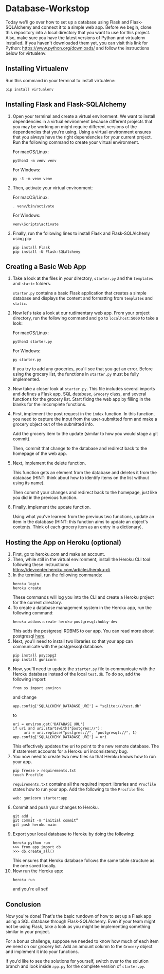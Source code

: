 # Database-Workstop

Today we'll go over how to set up a database using Flask and Flask-SQLAlchemy and connect it to a simple web app. Before we begin, clone this repository into a local directory that you want to use for this project. Also, make sure you have the latest versions of Python and virtualenv installed. If you haven't downloaded them yet, you can visit this link for Python: https://www.python.org/downloads/ and follow the instructions below for virtualenv.

## Installing Virtualenv

Run this command in your terminal to install virtualenv:
    
    pip install virtualenv

## Installing Flask and Flask-SQLAlchemy

1. Open your terminal and create a virtual environment. We want to install dependencies in a virtual environment because different projects that you may be working on might require different versions of the dependencies that you're using. Using a virtual environment ensures that you always have the right dependencies for your current project. Run the following command to create your virtual environment.

    For macOS/Linux:
    ~~~
    python3 -m venv venv
    ~~~
    For Windows:
    ~~~
    py -3 -m venv venv
    ~~~
2. Then, activate your virtual environment:

    For macOS/Linux:
    ~~~
    . venv/bin/activate
    ~~~
    For Windows:
    ~~~
    venv\Scripts\activate
    ~~~
3. Finally, run the following lines to install Flask and Flask-SQLAlchemy using pip:
    ~~~
    pip install Flask
    pip install -U Flask-SQLAlchemy
    ~~~

## Creating a Basic Web App

1. Take a look at the files in your directory, `starter.py` and the `templates` and `static` folders. 
    
    `starter.py` contains a basic Flask application that creates a simple database and displays the content and formatting from `templates` and `static`.
2. Now let's take a look at our rudimentary web app. From your project directory, run the following command and go to `localhost:5000` to take a look:
    
    For macOS/Linux:
    ~~~
    python3 starter.py
    ~~~
    For Windows:
    ~~~
    py starter.py
    ~~~
    If you try to add any groceries, you'll see that you get an error. Before using the grocery list, the functions in `starter.py` must be fully implemented.
3. Now take a closer look at `starter.py`. This file includes several imports and defines a Flask app, SQL database, `Grocery` class, and several functions for the grocery list. Start fixing the web app by filling in the blanks for the imcomplete functions.
4. First, implement the post request in the `index` function. In this function, you need to capture the input from the user-submitted form and make a grocery object out of the submitted info.
    
    Add the grocery item to the update (similar to how you would stage a git commit).
    
    Then, commit that change to the database and redirect back to the homepage of the web app.
5. Next, implement the delete function. 
    
    This function gets an element from the database and deletes it from the database (HINT: think about how to identify items on the list without using its name).
    
    Then commit your changes and redirect back to the homepage, just like you did in the previous function.
6. Finally, implement the update function.

    Using what you've learned from the previous two functions, update an item in the database (HINT: this function aims to update an object's contents. Think of each grocery item as an entry in a dictionary).
    
## Hosting the App on Heroku (optional)
1. First, go to heroku.com and make an account.
1. Then, while still in the virtual environment, install the Heroku CLI tool following these instructions: https://devcenter.heroku.com/articles/heroku-cli
2. In the terminal, run the following commands:
    ~~~
    heroku login
    heroku create
    ~~~
    These commands will log you into the CLI and create a Heroku project for the current directory.
3. To create a database management system in the Heroku app, run the following command:
    ~~~
    heroku addons:create heroku-postgresql:hobby-dev
    ~~~
    This adds the postgresql RDBMS to our app. You can read more about postgresql [here](https://www.postgresql.org/about/).
4. Next, you'll need to install two libraries so that your app can communicate with the postgressql database.
   ~~~
   pip install psycopg2
   pip install gunicorn
   ~~~
5. Now, you'll need to update the `starter.py` file to communicate with the Heroku database instead of the local `test.db`.
   To do so, add the following import:
   ~~~
   from os import environ
   ~~~
   and change
   ~~~
   app.config['SQLALCHEMY_DATABASE_URI'] = "sqlite:///test.db"
   ~~~
   to 
   ~~~
   uri = environ.get('DATABASE_URL')
   if uri and uri.startswith("postgres://"):
        uri = uri.replace("postgres://", "postgresql://", 1)
   app.config['SQLALCHEMY_DATABASE_URI'] = uri
   ~~~
   This effectively updates the uri to point to the new remote database. The if statement accounts for a Heroku uri inconsistency bug.
6. You now need to create two new files so that Heroku knows how to run your app.
   ~~~
   pip freeze > requirements.txt
   touch Procfile
   ~~~
   `requirements.txt` contains all the required import libraries and `Procfile` states how to run your app.
   Add the following to the `Procfile` file:
   ~~~
   web: gunicorn starter:app
   ~~~
7. Commit and push your changes to Heroku.
   ~~~
   git add .
   git commit -m “initial commit”
   git push heroku main
   ~~~
8. Export your local database to Heroku by doing the following:
   ~~~
   heroku python run
   >>> from app import db
   >>> db.create_all()
   ~~~
   This ensures that Heroku database follows the same table structure as the one saved locally.
9. Now run the Heroku app:
   ~~~
   heroku run
   ~~~
   and you're all set!
   
## Conclusion
Now you're done! That's the basic rundown of how to set up a Flask app using a SQL database through Flask-SQLAlchemy. Even if your team might not be using Flask, take a look as you might be implementing something similar in your project.

For a bonus challenge, suppose we needed to know how much of each item we need on our grocery list. Add an amount column to the `Grocery` object and implement it into your functions.

If you'd like to see the solutions for yourself, switch over to the solution branch and look inside `app.py` for the complete version of `starter.py`.
